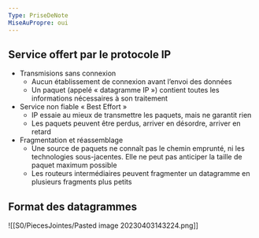 ```yaml
---
Type: PriseDeNote
MiseAuPropre: oui
---
```



## Service offert par le protocole IP
- Transmisions sans connexion
	- Aucun établissement de connexion avant l’envoi des données
	- Un paquet (appelé « datagramme IP ») contient toutes les informations nécessaires à son traitement
- Service non fiable « Best Effort »
	- IP essaie au mieux de transmettre les paquets, mais ne garantit rien
	- Les paquets peuvent être perdus, arriver en désordre, arriver en retard
- Fragmentation et réassemblage
	- Une source de paquets ne connaît pas le chemin emprunté, ni les technologies sous-jacentes. Elle ne peut pas anticiper la taille de paquet maximum possible
	- Les routeurs intermédiaires peuvent fragmenter un datagramme en plusieurs fragments plus petits

## Format des datagrammes
![[S0/PiecesJointes/Pasted image 20230403143224.png]]
